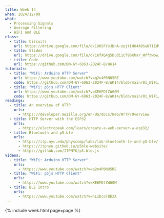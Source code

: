 ```yaml
---
title: Week 14
when: 2024/12/09
what:
  - Processing Signals
  - Average Filtering
  - WiFi and BLE
class:
  - title: Circuits
    url: https://drive.google.com/file/d/1XK5FYvJDnA-zujtIHO4A9SuUTiEdV9Ih/
  - title: Slides
    url: https://drive.google.com/file/d/16fXQ4g5Dudi1cT96Xhar_WfftwowJ4lo/
  - title: Code
    url: https://github.com/DM-GY-6063-2024F-B/WK14
tutorials:
  - title: "WiFi: Arduino HTTP Server"
    url: https://www.youtube.com/watch?v=q2n4P0NU5RE
    code: https://github.com/DM-GY-6063-2024F-B/WK14/blob/main/01_WiFi/01_WiFi.ino
  - title: "WiFi: p5js HTTP Client"
    url: https://www.youtube.com/watch?v=XE6FDfZW60M
    code: https://github.com/DM-GY-6063-2024F-B/WK14/blob/main/01_WiFi/sketch.js
readings:
  - title: An overview of HTTP
    urls:
      - https://developer.mozilla.org/en-US/docs/Web/HTTP/Overview
  - title: HTTP Server with the ESP32
    urls:
      - https://electropeak.com/learn/create-a-web-server-w-esp32/
  - title: Bluetooth and p5.ble
    urls:
      - https://itp.nyu.edu/physcomp/labs/lab-bluetooth-le-and-p5-ble/
      - https://itpnyu.github.io/p5ble-website/
      - https://github.com/ITPNYU/p5.ble.js
videos:
  - title: "WiFi: Arduino HTTP Server"
    urls:
      - https://www.youtube.com/watch?v=q2n4P0NU5RE
  - title: "WiFi: p5js HTTP Client"
    urls:
      - https://www.youtube.com/watch?v=XE6FDfZW60M
  - title: BLE Intro
    urls:
      - https://www.youtube.com/watch?v=hL1Dco7Bb2A
---
```

{% include week.html page=page %}

